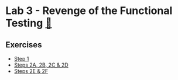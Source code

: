 # Lab 3 - Revenge of the Functional Testing [:movie_camera:](https://brorlandi.github.io/StarWarsIntroCreator/#!/AKSqVsvau2Hn6kzyet3I)

## Exercises

* [Step 1](/Lab_3/Lab3_Step_1.pdf)
* [Steps 2A, 2B, 2C & 2D](/Lab_3/Lab3_Steps_2A_through_D.pdf)
* [Steps 2E & 2F](/Lab_3/Lab3_Steps_2E_and_F.pdf)

